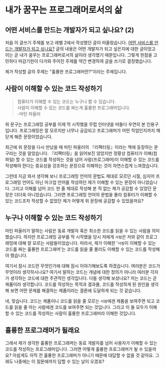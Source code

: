 # 내가 꿈꾸는 프로그래머로서의 삶

## 어떤 서비스를 만드는 개발자가 되고 싶나요? (2)

처음 이 글쓰기 주제를 보고 레벨 2에서 작성했던 글이 떠올랐습니다. [어떤 서비스를 만드는 개발자가 되고 싶나요?](https://github.com/woowacourse/woowa-writing-5/commit/43f9a60280f75af282b9a0611414a0d850047ce8?short_path=26f4966#diff-26f4966aa61ab69eeaefa1b7bb426411168f27fb151d16ed48c7fb6ac65ba4df)
글의 내용은 어떤 개발자가 되고 싶은지에 대한 글이었고 이는 곧 내가 꿈꾸는 프로그래머로서의 삶이라 생각했기 때문입니다.
그렇게 한참을 고민하다 마감기한이 다가와 주어진 주제를 약간 변경하여 글을 쓰기로 결정했습니다.

제가 작성할 글의 주제는 "훌륭한 프로그래머란?"이라는 주제입니다.

## 사람이 이해할 수 있는 코드 작성하기

> 컴퓨터가 이해할 수 있는 코드는 누구나 짤 수 있습니다.  
> 사람이 이해할 수 있는 코드를 짜는게 훌륭한 프로그래머입니다.  
> -마틴 파울러

위 문구는 프로그래밍 공부를 이제 막 시작했을 무렵 인터넷을 떠돌다 우연히 본 인용구입니다.
프로그래밍은 잘 모르지만 너무나 공감되고 프로그래머가 어떤 직업인지까지 깨닫게 해준 문장이었습니다.

최근에 위 문장을 다시 만났을 때 마틴 파울러의 『리팩터링』이라는 책에 등장하는 문구라는 것을 알았습니다.
『리팩터링』을 읽어보진 않았지만 정황상 컴퓨터가 이해(컴파일) 할 수 있는 코드를 작성하는 것을 넘어 사람(프로그래머)이 이해할 수 있는 코드를 작성해야 한다는 중요성을 강조하는 문장으로 이해하는 것이 자연스럽게 느껴졌습니다.

그런데 지금 와서 생각해 보니 프로그래밍 언어의 문법도 제대로 모르던 시절, 심지어 프로그래밍 언어도 아닌 마크업 언어를 작성하던 제가 이해할 수 있는 문장이 아니었습니다.
그리고 이해를 넘어 코드 한 줄 제대로 작성해 본 적 없는 제가 공감할 수 있었던 문장은 더더욱 아니었습니다.
그러면 프로그래밍 언어의 문법을 몰라 컴퓨터가 이해할 수 있는 코드조차 작성할 수 없었던 제가 어떻게 위 문장에 공감할 수 있었을까요?

## 누구나 이해할 수 있는 코드 작성하기

마틴 파울러가 말하는 사람은 동료 개발자 혹은 최소한 코드를 읽을 수 있는 사람을 의미했습니다.
하지만 프로그래밍 공부를 막 시작했을 당시 저에게 `사람`은 저와 같이 프로그래밍에 대해 잘 모르는 사람들이었습니다.
따라서, 제가 이해한 '`사람`이 이해할 수 있는 코드를 짜는 훌륭한 프로그래머'는 코드를 읽을 줄 몰라도 이해할 수 있는 코드를 작성해야 했습니다.

여기서 잠시 코드란 무엇인가에 대해 잠시 이야기해보도록 하겠습니다.
여러분은 코드가 무엇이라 생각하시나요?
여기서 말하는 코드는 개념에 대한 정의가 아니라 여러분 각자가 생각하는 코드에 대한 주관적인 생각입니다.
다들 생각해 보셨나요? 저는 코드는 곧 제품이라 생각합니다.
코드를 작성하는 목적과 결과물, 코드를 작성하게 된 원인을 생각해 보면 어떤 문제를 해결하는 제품이라는 결론에 도달하게 되는 것 같습니다.

네, 맞습니다.
코드는 제품이니 코드를 읽을 줄 모르는 `사람`에겐 제품을 보여주면 되고 코드를 읽을 줄 아는 사람에겐 코드를 보여주면 되는 것입니다.
그리고 이 둘 모두가 이해할 수 있는 코드를 작성하는 사람이 훌륭한 프로그래머라 이해한 것입니다.

## 훌륭한 프로그래머가 될래요

그래서 제가 생각한 훌륭한 프로그래머는 동료 개발자를 넘어 사용자가 이해할 수 있는 코드를 작성하는 프로그래머입니다.
그러면 어떻게 훌륭한 프로그래머가 될 수 있을까요?
아쉽게도 아직 전 훌륭한 프로그래머가 아니기 때문에 대답할 수 없을 것 같아요.
그래도 나중에는 이 질문에까지 답할 수 있는 날이 오겠죠?
